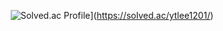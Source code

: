 

<div align="center">
  
  ![Solved.ac Profile](http://mazassumnida.wtf/api/v2/generate_badge?boj=ytlee1201)](https://solved.ac/ytlee1201/)
</div>  
  
  

<!--
**yuntaeLee/yuntaeLee** is a ✨ _special_ ✨ repository because its `README.md` (this file) appears on your GitHub profile.

Here are some ideas to get you started:

- 🔭 I’m currently working on ...
- 🌱 I’m currently learning ...
- 👯 I’m looking to collaborate on ...
- 🤔 I’m looking for help with ...
- 💬 Ask me about ...
- 📫 How to reach me: ...
- 😄 Pronouns: ...
- ⚡ Fun fact: ...
-->
